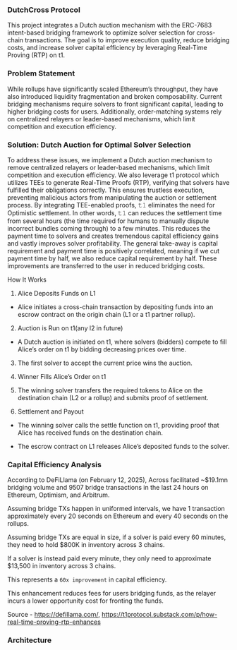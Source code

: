 ### DutchCross Protocol

This project integrates a Dutch auction mechanism with the ERC-7683 intent-based bridging framework to optimize solver selection for cross-chain transactions. The goal is to improve execution quality, reduce bridging costs, and increase solver capital efficiency by leveraging Real-Time Proving (RTP) on t1.

### Problem Statement

While rollups have significantly scaled Ethereum’s throughput, they have also introduced liquidity fragmentation and broken composability. Current bridging mechanisms require solvers to front significant capital, leading to higher bridging costs for users. Additionally, order-matching systems rely on centralized relayers or leader-based mechanisms, which limit competition and execution efficiency.

### Solution: Dutch Auction for Optimal Solver Selection

To address these issues, we implement a Dutch auction mechanism to remove centralized relayers or leader-based mechanisms, which limit competition and execution efficiency. We also leverage t1 protocol which utilizes TEEs to generate Real-Time Proofs (RTP), verifying that solvers have fulfilled their obligations correctly. This ensures trustless execution, preventing malicious actors from manipulating the auction or settlement process. By integrating TEE-enabled proofs, 𝚝𝟷 eliminates the need for Optimistic settlement. In other words, 𝚝𝟷 can reduces the settlement time from several hours (the time required for humans to manually dispute incorrect bundles coming through) to a few minutes. This reduces the payment time to solvers and creates tremendous capital efficiency gains and vastly improves solver profitability. The general take-away is capital requirement and payment time is positively correlated, meaning if we cut payment time by half, we also reduce capital requirement by half. These improvements are transferred to the user in reduced bridging costs.

How It Works

1. Alice Deposits Funds on L1

- Alice initiates a cross-chain transaction by depositing funds into an escrow contract on the origin chain (L1 or a t1 partner rollup).

2. Auction is Run on t1(any l2 in future)

- A Dutch auction is initiated on t1, where solvers (bidders) compete to fill Alice’s order on t1 by bidding decreasing prices over time.

3. The first solver to accept the current price wins the auction.

4. Winner Fills Alice’s Order on t1

5. The winning solver transfers the required tokens to Alice on the destination chain (L2 or a rollup) and submits proof of settlement.

6. Settlement and Payout

- The winning solver calls the settle function on t1, providing proof that Alice has received funds on the destination chain.

- The escrow contract on L1 releases Alice’s deposited funds to the solver.

### Capital Efficiency Analysis

According to DeFiLlama (on February 12, 2025), Across facilitated ~$19.1mn bridging volume and 9507 bridge transactions in the last 24 hours on Ethereum, Optimism, and Arbitrum.

Assuming bridge TXs happen in uniformed intervals, we have 1 transaction approximately every 20 seconds on Ethereum and every 40 seconds on the rollups.

Assuming bridge TXs are equal in size, if a solver is paid every 60 minutes, they need to hold $800K in inventory across 3 chains.

If a solver is instead paid every minute, they only need to approximate $13,500 in inventory across 3 chains.

This represents a `60x improvement` in capital efficiency.

This enhancement reduces fees for users bridging funds, as the relayer incurs a lower opportunity cost for fronting the funds.

Source - https://defillama.com/, https://t1protocol.substack.com/p/how-real-time-proving-rtp-enhances

### Architecture
